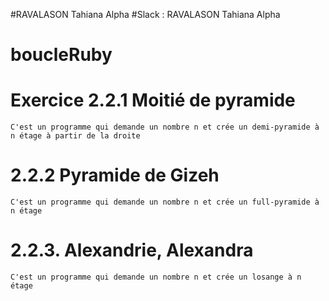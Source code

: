 #RAVALASON Tahiana Alpha
#Slack : RAVALASON Tahiana Alpha


# boucleRuby

# Exercice 2.2.1 Moitié de pyramide
	C'est un programme qui demande un nombre n et crée un demi-pyramide à n étage à partir de la droite

# 2.2.2 Pyramide de Gizeh
	C'est un programme qui demande un nombre n et crée un full-pyramide à n étage

# 2.2.3. Alexandrie, Alexandra
	C'est un programme qui demande un nombre n et crée un losange à n étage